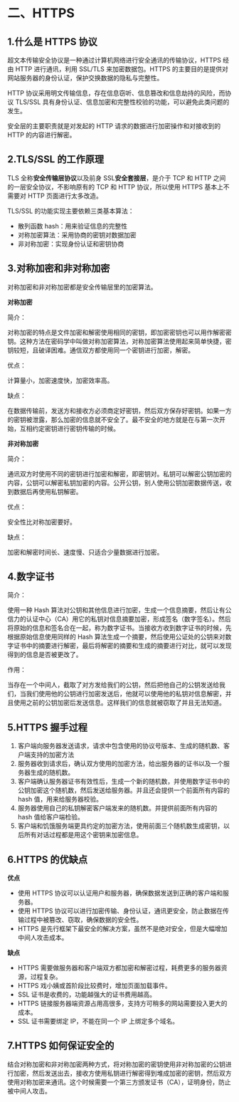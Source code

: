 # 二、HTTPS

## 1.什么是 HTTPS 协议

超文本传输安全协议是一种通过计算机网络进行安全通讯的传输协议，HTTPS 经由 HTTP 进行通讯，利用 SSL/TLS 来加密数据包。HTTPS 的主要目的是提供对网站服务器的身份认证，保护交换数据的隐私与完整性。

HTTP 协议采用明文传输信息，存在信息窃听、信息篡改和信息劫持的风险，而协议 TLS/SSL 具有身份认证、信息加密和完整性校验的功能，可以避免此类问题的发生。

安全层的主要职责就是对发起的 HTTP 请求的数据进行加密操作和对接收到的 HTTP 的内容进行解密。

## 2.TLS/SSL 的工作原理

TLS 全称**安全传输层协议**以及前身 SSL**安全套接层**，是介于 TCP 和 HTTP 之间的一层安全协议，不影响原有的 TCP 和 HTTP 协议，所以使用 HTTPS 基本上不需要对 HTTP 页面进行太多改造。

TLS/SSL 的功能实现主要依赖三类基本算法：

- 散列函数 hash：用来验证信息的完整性
- 对称加密算法：采用协商的密钥对数据加密
- 非对称加密：实现身份认证和密钥协商

## 3.对称加密和非对称加密

对称加密和非对称加密都是安全传输层里的加密算法。

**对称加密**

简介：

对称加密的特点是文件加密和解密使用相同的密钥，即加密密钥也可以用作解密密钥。这种方法在密码学中叫做对称加密算法，对称加密算法使用起来简单快捷，密钥较短，且破译困难。通信双方都使用同一个密钥进行加密，解密。

优点：

计算量小，加密速度快，加密效率高。

缺点：

在数据传输前，发送方和接收方必须商定好密钥，然后双方保存好密钥。如果一方的密钥被泄露，那么加密的信息就不安全了。最不安全的地方就是在与第一次开始，互相约定密钥进行密钥传输的时候。

**非对称加密**

简介：

通讯双方时使用不同的密钥进行加密和解密，即密钥对。私钥可以解密公钥加密的内容，公钥可以解密私钥加密的内容。公开公钥，别人使用公钥加密数据传送，收到数据后再使用私钥解密。

优点：

安全性比对称加密要好。

缺点：

加密和解密时间长、速度慢、只适合少量数据进行加密。

## 4.数字证书

简介：

使用一种 Hash 算法对公钥和其他信息进行加密，生成一个信息摘要，然后让有公信力的认证中心（CA）用它的私钥对信息摘要加密，形成签名（数字签名）。然后将原始的信息和签名合在一起，称为数字证书。当接收方收到数字证书的时候，先根据原始信息使用同样的 Hash 算法生成一个摘要，然后使用公证处的公钥来对数字证书中的摘要进行解密，最后将解密的摘要和生成的摘要进行对比，就可以发现得到的信息是否被更改了。

作用：

当存在一个中间人，截取了对方发给我们的公钥，然后把他自己的公钥发送给我们，当我们使用他的公钥进行加密发送后，他就可以使用他的私钥对信息解密，并且使用之前的公钥加密后发送信息。这样我们的信息就被窃取了并且无法知道。

## 5.HTTPS 握手过程

1. 客户端向服务器发送请求，请求中包含使用的协议号版本、生成的随机数、客户端支持的加密方法
2. 服务器收到请求后，确认双方使用的加密方法，给出服务器的证书以及一个服务器生成的随机数。
3. 客户端确认服务器证书有效性后，生成一个新的随机数，并使用数字证书中的公钥加密这个随机数，然后发送给服务器。并且还会提供一个前面所有内容的 hash 值，用来给服务器校验。
4. 服务器使用自己的私钥解密客户端发来的随机数。并提供前面所有内容的 hash 值给客户端检验。
5. 客户端和饥饿服务端更具约定的加密方法，使用前面三个随机数生成密钥，以后所有对话过程都是用这个密钥来加密信息。

## 6.HTTPS 的优缺点

**优点**

- 使用 HTTPS 协议可以认证用户和服务器，确保数据发送到正确的客户端和服务器。
- 使用 HTTPS 协议可以进行加密传输、身份认证，通讯更安全，防止数据在传输过程中被篡改、窃取，确保数据的安全性。
- HTTPS 是先行框架下最安全的解决方案，虽然不是绝对安全，但是大幅增加中间人攻击成本。

**缺点**

- HTTPS 需要做服务器和客户端双方都加密和解密过程，耗费更多的服务器资源，过程复杂。
- HTTPS 戏小姨或首阶段比较费时，增加页面加载事件。
- SSL 证书是收费的，功能越强大的证书费用越高。
- HTTPS 链接服务器端资源占用高很多，支持方可稍多的网站需要投入更大的成本。
- SSL 证书需要绑定 IP，不能在同一个 IP 上绑定多个域名。

## 7.HTTPS 如何保证安全的

结合对称加密和非对称加密两种方式，将对称加密的密钥使用非对称加密的公钥进行加密，然后发送出去，接收方使用私钥进行解密得到堆成加密的密钥，然后双方使用对称加密来通讯。这个时候需要一个第三方颁发证书（CA），证明身份，防止被中间人攻击。

